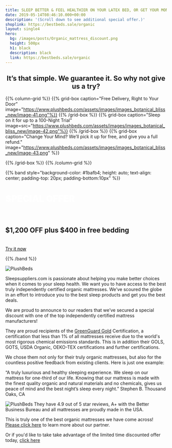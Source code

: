 ```yaml
---
title: SLEEP BETTER & FEEL HEALTHIER ON YOUR LATEX BED, OR GET YOUR MONEY BACK
date: 2019-05-14T08:46:10.000+00:00
description: '(Scroll down to see additional special offer.)'
shoplink: https://bestbeds.sale/organic
layout: single4
hero:
  bg: /images/posts/Organic_mattress_discount.png
  height: 500px
  h1: black
  description: black
  link: https://bestbeds.sale/organic
---
```


<div style="text-align: center">
<h2>It’s that simple. We guarantee it. So why not give us a try?</h2>
</div>

<!-- grid -->
{{% column-grid %}}
{{% grid-box caption="Free Delivery, Right to Your Door" image="https://www.plushbeds.com/assets/images/images_botanical_bliss_new/image-41.png"%}}
{{% /grid-box %}}
{{% grid-box caption="Sleep on it for up to a 100-Night Trial" image=src="https://www.plushbeds.com/assets/images/images_botanical_bliss_new/image-42.png"%}}
{{% /grid-box %}}
{{% grid-box
  caption="Change Your Mind? We’ll pick it up for free, and give you a full refund."
  image="https://www.plushbeds.com/assets/images/images_botanical_bliss_new/image-43.png"
%}}

{{% /grid-box %}}
{{% /column-grid %}}

<!-- band -->
{{% band style="background-color: #1bafb4; height: auto; text-align: center; padding-top: 20px; padding-bottom:10px" %}}
<h1 style="color: white;font-weight: 1000;">SPECIAL OFFER</h1>

<!-- Add icon library -->
<link rel="stylesheet" href="https://cdnjs.cloudflare.com/ajax/libs/font-awesome/4.7.0/css/font-awesome.min.css">
<div style= "padding-bottom:20px">
<span class="fa fa-star "></span>
<span class="fa fa-star "></span>
<span class="fa fa-star "></span>
<span class="fa fa-star "></span>
<span class="fa fa-star "></span>
</div>
<h2>$1,200 OFF plus $400 in free bedding</h2>
<div style= "padding-bottom:20px">
<span class="fa fa-star "></span>
<span class="fa fa-star "></span>
<span class="fa fa-star "></span>
<span class="fa fa-star "></span>
<span class="fa fa-star "></span>
</div>
<a class="btn btn-home" style="background-color: white; color:black" href="https://bestbeds.sale/organic" role="button">Try it now</a>

{{% /band %}}

<!-- text -->
<img src="/images/posts/best_value_organic_mattress.png" alt="PlushBeds" class="TextWrapLeft" style="max-width:20%"> 

Sleepsuppliers.com is passionate about helping you make better choices when it comes to your sleep health. We want you to have access to the best truly independently certified organic mattresses. We’ve scoured the globe in an effort to introduce you to the best sleep products and get you the best deals.

We are proud to announce to our readers that we’ve secured a special discount with one of the top independently certified mattress manufacturers!

They are proud recipients of the [GreenGuard Gold](http://greenguard.org/en/index.aspx?mobile=true) Certification, a certification that less than 1% of all mattresses receive due to the world's most rigorous chemical emissions standards. This is in addition their GOLS, GOTS, USDA Organic, OEKO-TEX certifications and further certifications.

We chose them not only for their truly organic mattresses, but also for the countless positive feedback from existing clients. Here is just one example:

 <!-- Add icon library -->
<link rel="stylesheet" href="https://cdnjs.cloudflare.com/ajax/libs/font-awesome/4.7.0/css/font-awesome.min.css">

<span class="fa fa-star checked"></span>
<span class="fa fa-star checked"></span>
<span class="fa fa-star checked"></span>
<span class="fa fa-star checked"></span>
<span class="fa fa-star checked"></span>  “A truly luxurious and healthy sleeping experience. We sleep on our mattress for one-third of our life. Knowing that our mattress is made with the finest quality organic and natural materials and no chemicals, gives us peace of mind and the best night’s sleep every night.” Stephen B. Thousand Oaks, CA

<img src="https://www.plushbeds.com/assets/images/images_certifications/Certifications_14.jpg" alt="PlushBeds" class="TextWrapRight" style="max-width:20%">
They have 4.9 out of 5 star reviews, A+ with the Better Business Bureau and all mattresses are proudly made in the USA.

This is truly one of the best organic mattresses we have come across! [Please click here](https://www.sleepsuppliers.com/posts/plushbeds_about/) to learn more about our partner.

Or if you'd like to take take advantage of the limited time discounted offer today, [click here](https://bestbeds.sale/organic)
